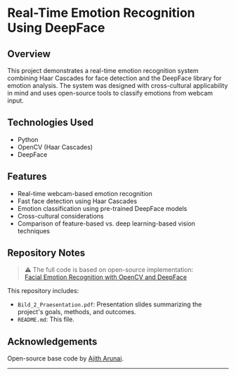 # Real-Time Emotion Recognition Using DeepFace

## Overview
This project demonstrates a real-time emotion recognition system combining Haar Cascades for face detection and the DeepFace library for emotion analysis. The system was designed with cross-cultural applicability in mind and uses open-source tools to classify emotions from webcam input.

## Technologies Used
- Python
- OpenCV (Haar Cascades)
- DeepFace

## Features
- Real-time webcam-based emotion recognition
- Fast face detection using Haar Cascades
- Emotion classification using pre-trained DeepFace models
- Cross-cultural considerations
- Comparison of feature-based vs. deep learning-based vision techniques

## Repository Notes
> ⚠️ The full code is based on open-source implementation:  
> [Facial Emotion Recognition with OpenCV and DeepFace](https://github.com/ajitharunai/Facial-Emotion-Recognition-with-OpenCV-and-Deepface)

This repository includes:
- `Bild_2_Praesentation.pdf`: Presentation slides summarizing the project's goals, methods, and outcomes.
- `README.md`: This file.

## Acknowledgements
Open-source base code by [Ajith Arunai](https://github.com/ajitharunai).

---

